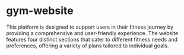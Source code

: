 # gym-website
This platform is designed to support users in their fitness journey by providing a comprehensive and user-friendly experience. The website features four distinct sections that cater to different fitness needs and preferences, offering a variety of plans tailored to individual goals.
